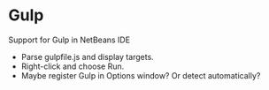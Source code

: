 # Gulp
Support for Gulp in NetBeans IDE

<ul>
<li>Parse gulpfile.js and display targets.</li>
<li>Right-click and choose Run.</li>
<li>Maybe register Gulp in Options window? Or detect automatically?</li>
</ul>
